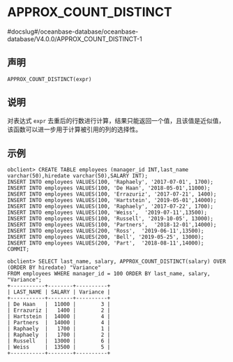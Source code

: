 APPROX_COUNT_DISTINCT 
==========================================
#docslug#/oceanbase-database/oceanbase-database/V4.0.0/APPROX_COUNT_DISTINCT-1


声明 
-----------------------

```unknow
APPROX_COUNT_DISTINCT(expr)
```



说明 
-----------------------

对表达式 `expr` 去重后的行数进行计算，结果只能返回一个值，且该值是近似值，该函数可以进一步用于计算被引用的列的选择性。

示例 
-----------------------

```unknow
obclient> CREATE TABLE employees (manager_id INT,last_name varchar(50),hiredate varchar(50),SALARY INT);
INSERT INTO employees VALUES(100, 'Raphaely', '2017-07-01', 1700);
INSERT INTO employees VALUES(100, 'De Haan', '2018-05-01',11000);      
INSERT INTO employees VALUES(100, 'Errazuriz', '2017-07-21', 1400);
INSERT INTO employees VALUES(100, 'Hartstein', '2019-05-01',14000);     
INSERT INTO employees VALUES(100, 'Raphaely', '2017-07-22', 1700);
INSERT INTO employees VALUES(100, 'Weiss',  '2019-07-11',13500);     
INSERT INTO employees VALUES(100, 'Russell', '2019-10-05', 13000);
INSERT INTO employees VALUES(100, 'Partners',  '2018-12-01',14000);     
INSERT INTO employees VALUES(200, 'Ross',  '2019-06-11',13500);     
INSERT INTO employees VALUES(200, 'Bell', '2019-05-25', 13000);
INSERT INTO employees VALUES(200, 'Part',  '2018-08-11',14000);  
COMMIT;

obclient> SELECT last_name, salary, APPROX_COUNT_DISTINCT(salary) OVER (ORDER BY hiredate) "Variance"
FROM employees WHERE manager_id = 100 ORDER BY last_name, salary, "Variance";
+-----------+--------+----------+
| LAST_NAME | SALARY | Variance |
+-----------+--------+----------+
| De Haan   |  11000 |        3 |
| Errazuriz |   1400 |        2 |
| Hartstein |  14000 |        4 |
| Partners  |  14000 |        4 |
| Raphaely  |   1700 |        1 |
| Raphaely  |   1700 |        2 |
| Russell   |  13000 |        6 |
| Weiss     |  13500 |        5 |
+-----------+--------+----------+
```


